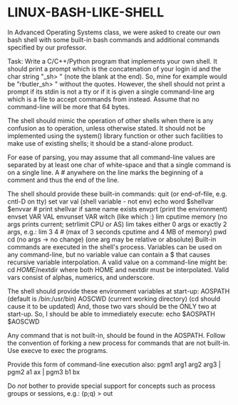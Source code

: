 # LINUX-BASH-LIKE-SHELL
In Advanced Operating Systems class, we were asked to create our own bash shell with some built-in bash commands and additional commands specified by our professor. 

Task:
Write a C/C++/Python program that implements your own shell.  It should print a
prompt which is the concatenation of your login id and the char string
"_sh> " (note the blank at the end). So, mine for example would be
"rbutler_sh> " without the quotes.  However, the shell should not print
a prompt if its stdin is not a tty or if it is given a single command-line
arg which is a file to accept commands from instead.  Assume that no
command-line will be more that 64 bytes.

The shell should mimic the operation of other shells when there is any
confusion as to operation, unless otherwise stated.  It should not be
implemented using the system() library function or other such facilities
to make use of existing shells; it should be a stand-alone product.

For ease of parsing, you may assume that all command-line values are
separated by at least one char of white-space and that a single command
is on a single line.  A # anywhere on the line marks the beginning of
a comment and thus the end of the line.

The shell should provide these built-in commands:
   quit (or end-of-file, e.g. cntl-D on tty)
   set var val  (shell variable - not env)
   echo word $shellvar $envvar    # print shellvar if same name exists
   envprt (print the environment)
   envset VAR VAL
   envunset VAR
   witch (like which :)
   lim cputime memory (no args prints current; setrlimit CPU or AS)
       lim takes either 0 args or exactly 2 args, e.g.:
           lim 3 4  # (max of 3 seconds cputime and 4 MB of memory)
   pwd
   cd  (no args -> no change) (one arg may be relative or absolute)
Built-in commands are executed in the shell's process.
Variables can be used on any command-line, but no variable value
can contain a $ that causes recursive variable interpolation.
A valid value on a command-line might be:
    cd $HOME/$nextdir
where both HOME and nextdir must be interpolated.
Valid vars consist of alphas, numerics, and underscore.

The shell should provide these environment variables at start-up:
    AOSPATH (default is /bin:/usr/bin)
    AOSCWD  (current working directory) (cd should cause it to be updated)
And, those two vars should be the ONLY two at start-up.
So, I should be able to immediately execute:
    echo $AOSPATH $AOSCWD

Any command that is not built-in, should be found in the AOSPATH.
Follow the convention of forking a new process for commands that are not
built-in.  Use execve to exec the programs.

Provide this form of command-line execution also:
    pgm1 arg1 arg2 arg3 | pgm2 a1 ax | pgm3 b1 bx

Do *not* bother to provide special support for concepts such as process
groups or sessions, e.g.: (p;q) > out
